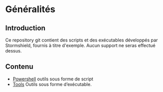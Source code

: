 # Généralités

## Introduction
Ce repository git contient des scripts et des exécutables développés par Stormshield, fournis à titre d'exemple. Aucun support ne seras effectué dessus.

## Contenu

* [Powershell](https://github.com/stormshield/sdse-connector/tree/master/Powershell) outils sous forme de script 
* [Tools](https://github.com/stormshield/sdse-connector/tree/master/Tools) Outils sous forme d’exécutable.
 